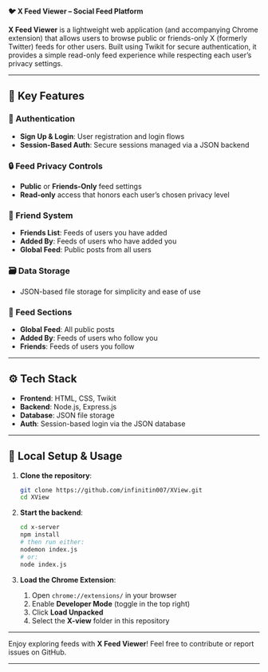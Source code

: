 **🐦 X Feed Viewer – Social Feed Platform**

**X Feed Viewer** is a lightweight web application (and accompanying Chrome extension) that allows users to browse public or friends-only X (formerly Twitter) feeds for other users. Built using Twikit for secure authentication, it provides a simple read-only feed experience while respecting each user’s privacy settings.

---

## 🌟 Key Features

### 🔐 Authentication

* **Sign Up & Login**: User registration and login flows
* **Session-Based Auth**: Secure sessions managed via a JSON backend

### 🔒 Feed Privacy Controls

* **Public** or **Friends-Only** feed settings
* **Read-only** access that honors each user’s chosen privacy level

### 👥 Friend System

* **Friends List**: Feeds of users you have added
* **Added By**: Feeds of users who have added you
* **Global Feed**: Public posts from all users

### 🗃 Data Storage

* JSON-based file storage for simplicity and ease of use

### 🧭 Feed Sections

* **Global Feed**: All public posts
* **Added By**: Feeds of users who follow you
* **Friends**: Feeds of users you follow

---

## ⚙ Tech Stack

* **Frontend**: HTML, CSS, Twikit
* **Backend**: Node.js, Express.js
* **Database**: JSON file storage
* **Auth**: Session-based login via the JSON database

---

## 🚀 Local Setup & Usage

1. **Clone the repository**:

   ```bash
   git clone https://github.com/infinitin007/XView.git
   cd XView
   ```

2. **Start the backend**:

   ```bash
   cd x-server
   npm install
   # then run either:
   nodemon index.js
   # or:
   node index.js
   ```

3. **Load the Chrome Extension**:

   1. Open `chrome://extensions/` in your browser
   2. Enable **Developer Mode** (toggle in the top right)
   3. Click **Load Unpacked**
   4. Select the **X-view** folder in this repository

---

Enjoy exploring feeds with **X Feed Viewer**! Feel free to contribute or report issues on GitHub.

---

